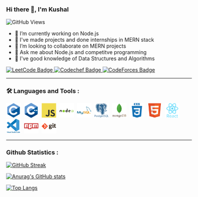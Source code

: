 ### Hi there 👋, I'm Kushal
![GitHub Views](https://komarev.com/ghpvc/?username=kushalsng)

<!--
*kushalsng/kushalsng* is a ✨ special ✨ repository because its `README.md` (this file) appears on your GitHub profile.

Here are some ideas to get you started:
-->

- 🔭 I’m currently working on Node.js
- 🌱 I've made projects and done internships in MERN stack
- 👯 I’m looking to collaborate on MERN projects
- 💬 Ask me about Node.js and competitve programming
- 🚀 I've good knowledge of Data Structures and Algorithms

<div id="badges">
  <a href="https://leetcode.com/kushalsng/">
    <img src="https://img.shields.io/badge/LeetCode-blue?style=for-the-badge&logo=leetcode&logoColor=white" alt="LeetCode Badge"/>
  </a>
  <a href="https://www.codechef.com/users/kushalsng">
    <img src="https://img.shields.io/badge/CodeChef-yellow?style=for-the-badge&logo=codechef&logoColor=white" alt="Codechef Badge"/>
  </a>
  <a href="https://codeforces.com/profile/Kushalsng">
    <img src="https://img.shields.io/badge/CodeForces-blue?style=for-the-badge&logo=codeforces&logoColor=white" alt="CodeForces Badge"/>
  </a>
</div>
<!--
- 📫 How to reach me: ...
- 😄 Pronouns: ...
- ⚡ Fun fact: ...
-->

---

### :hammer_and_wrench: Languages and Tools :
<div>
  <img src="https://github.com/devicons/devicon/blob/master/icons/c/c-original.svg" title="C" alt="C" width="40" height="40"/>&nbsp;
  <img src="https://github.com/devicons/devicon/blob/master/icons/cplusplus/cplusplus-original.svg" title="Cplusplus" alt="Cplusplus" width="40" height="40"/>&nbsp;
  <img src="https://github.com/devicons/devicon/blob/master/icons/javascript/javascript-original.svg" title="JavaScript" alt="JavaScript" width="40" height="40"/>&nbsp;
  <img src="https://github.com/devicons/devicon/blob/master/icons/nodejs/nodejs-original-wordmark.svg" title="NodeJS" alt="NodeJS" width="40" height="40"/>&nbsp;
  <img src="https://github.com/devicons/devicon/blob/master/icons/mysql/mysql-original-wordmark.svg" title="MySQL"  alt="MySQL" width="40" height="40"/>&nbsp;
  <img src="https://github.com/devicons/devicon/blob/master/icons/postgresql/postgresql-plain-wordmark.svg"  title="PostgreSQL" alt="PostgreSQL" width="40" height="40"/>&nbsp;
  <img src="https://github.com/devicons/devicon/blob/master/icons/mongodb/mongodb-original-wordmark.svg" title="MongoDB" alt="MongoDB" width="40" height="40"/>&nbsp;
  <img src="https://github.com/devicons/devicon/blob/master/icons/css3/css3-plain-wordmark.svg"  title="CSS3" alt="CSS" width="40" height="40"/>&nbsp;
  <img src="https://github.com/devicons/devicon/blob/master/icons/html5/html5-original.svg" title="HTML5" alt="HTML" width="40" height="40"/>&nbsp;
  <img src="https://github.com/devicons/devicon/blob/master/icons/react/react-original-wordmark.svg" title="React" alt="React" width="40" height="40"/>&nbsp;
  <img src="https://github.com/devicons/devicon/blob/master/icons/vscode/vscode-original-wordmark.svg"  title="Vscode" alt="Vscode" width="40" height="40"/>&nbsp;
  <img src="https://github.com/devicons/devicon/blob/master/icons/npm/npm-original-wordmark.svg"  title="NPM" alt="NPM" width="40" height="40"/>&nbsp;
  <img src="https://github.com/devicons/devicon/blob/master/icons/git/git-original-wordmark.svg" title="Git" alt="Git" width="40" height="40"/>&nbsp;
</div>

---

###  Github Statistics :
[![GitHub Streak](http://github-readme-streak-stats.herokuapp.com?user=kushalsng&theme=dark&background=000000)](https://git.io/streak-stats)

[![Anurag's GitHub stats](https://github-readme-stats.vercel.app/api?username=kushalsng)](https://github.com/anuraghazra/github-readme-stats)

[![Top Langs](https://github-readme-stats.vercel.app/api/top-langs/?username=kushalsng)](https://github.com/anuraghazra/github-readme-stats)
